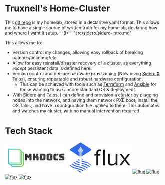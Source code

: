 # Truxnell's Home-Cluster

This [git repo]() is my homelab, stored in a declaritve yaml format.  This allows me to have a single source of written truth for my homelab, declaring how and where I want it setup.
--8<-- "src/sidero/sidero-intro.md"

This allows me to:

* Version control my changes, allowing easy rollback of breaking patches/tinkering/etc
* Allow for easy reinstall/disaster recovery of a cluster, as everything *except* persistent data is defined here.
* Version control and declare hardware provisioning (Now using [Sidero & Talos](sidero-intro.md)), ensuring repeatable and robust hardware configuration.
    * This can be achieved with tools such as [Terraform](https://www.terraform.io) and [Ansible](https://www.ansible.com) for those wanting to use a more standard OS & deployment.
* With [Sidero](https://sidero.dev) and [Talos](https://talos.dev), I can define and provision a cluster by plugging nodes into the network, and having them network PXE boot, install the OS Talos, and have a configuration file applied to them.  This automates and watches my cluster, with no manual intervention required.

# Tech Stack
[<img src="images/mkdocs.png" alt="flux" style=";object-fit:cover;width:200px;height:100px"/>](https://www.mkdocs.org)
[<img src="images/flux-horizontal-color.png" alt="flux" style=";object-fit:cover;width:200px;height:100px"/>](https://fluxcd.io)
[<img src="https://www.sidero.dev/images/logo.svg" alt="flux" style=";width:200px;height:100px"/>](sidero.dev)
[<img src="https://www.talos.dev/images/logo.svg" alt="flux" style=";width:200px;height:100px"/>](https://talos.dev)
[<img src="https://seeklogo.com/images/C/cilium-logo-B9B53FC8EA-seeklogo.com.png" alt="flux" style=";object-fit:contain;width:200px;height:100px"/>](https://cilium.org)
[<img src="https://mp.s81c.com/pwb-production/c4a833f11e311146a23c643651068b75/kasten-logo-inline-by-Veeam-e768bc74-095a-40de-b6b3-fa8abf4a75e6_7998963c-5e38-4285-ac1d-bdcac69e1523.png" alt="flux" style=";object-fit:contain;width:200px;height:100px"/>](https://www.kasten.io)


